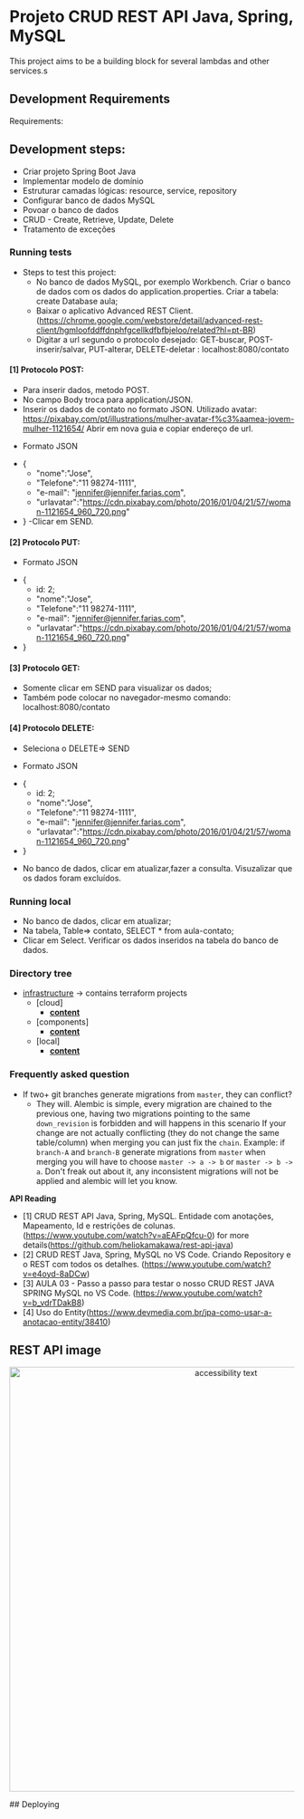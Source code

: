 # Projeto CRUD REST API Java, Spring, MySQL
This project aims to be a building block for several lambdas and other services.s

## Development Requirements

Requirements:



## Development steps:

- Criar projeto Spring Boot Java
- Implementar modelo de domínio
- Estruturar camadas lógicas: resource, service, repository
- Configurar banco de dados MySQL
- Povoar o banco de dados
- CRUD - Create, Retrieve, Update, Delete
- Tratamento de exceções 

### Running tests

* Steps to test this project:
    *  No banco de dados MySQL, por exemplo Workbench. Criar o banco de dados com os dados do application.properties. Criar a tabela: create Database aula;
    * Baixar o aplicativo Advanced REST Client.(https://chrome.google.com/webstore/detail/advanced-rest-client/hgmloofddffdnphfgcellkdfbfbjeloo/related?hl=pt-BR)
    * Digitar a url segundo o protocolo desejado: GET-buscar, POST-inserir/salvar, PUT-alterar, DELETE-deletar : localhost:8080/contato
####  [1] Protocolo POST: 
 * Para inserir dados, metodo POST.
 * No campo Body troca para application/JSON.
 * Inserir os dados de contato no formato JSON.
Utilizado avatar: https://pixabay.com/pt/illustrations/mulher-avatar-f%c3%aamea-jovem-mulher-1121654/
Abrir em nova guia e copiar endereço de url.
- Formato JSON
* {
    *  "nome":"Jose",
    *  "Telefone":"11 98274-1111",
    * "e-mail": "jennifer@jennifer.farias.com",
    * "urlavatar":"https://cdn.pixabay.com/photo/2016/01/04/21/57/woman-1121654_960_720.png"
*  }
-Clicar em SEND.

####  [2] Protocolo PUT:
- Formato JSON
* {
    * id: 2;
    * "nome":"Jose",
    * "Telefone":"11 98274-1111",
    * "e-mail": "jennifer@jennifer.farias.com",
    *  "urlavatar":"https://cdn.pixabay.com/photo/2016/01/04/21/57/woman-1121654_960_720.png"
*  }

#### [3] Protocolo GET:
*  Somente clicar em SEND para visualizar os dados;
* Também pode colocar no navegador-mesmo comando: localhost:8080/contato

#### [4] Protocolo DELETE:
* Seleciona o DELETE=> SEND
- Formato JSON
* {
    * id: 2;
    * "nome":"Jose",
    * "Telefone":"11 98274-1111",
    * "e-mail": "jennifer@jennifer.farias.com",
    * "urlavatar":"https://cdn.pixabay.com/photo/2016/01/04/21/57/woman-1121654_960_720.png"
* }
- No banco de dados, clicar em atualizar,fazer a consulta. Visuzalizar que os dados foram excluídos.
### Running local
- No banco de dados, clicar em atualizar;
- Na tabela, Table=> contato, SELECT * from aula-contato;
- Clicar em Select. Verificar os dados inseridos na tabela do banco de dados.


### Directory tree

* [infrastructure](./infrastructure) -> contains terraform projects
    * [cloud]
        * [**content**](./infrastructure/cloud)
    * [components]
        * [**content**](./infrastructure/components)
    * [local]
        * [**content**](./infrastructure/local)


### Frequently asked question

- If two+ git branches generate migrations from `master`, they can conflict?
    - They will. Alembic is simple, every migration are chained to the previous one,
      having two migrations pointing to the same `down_revision` is forbidden and will happens in this scenario
      If your change are not actually conflicting (they do not change the same table/column) when merging you can just fix the `chain`.
      Example: if `branch-A` and `branch-B` generate migrations from `master`
      when merging you will have to choose `master -> a -> b` or `master -> b -> a`.
      Don't freak out about it, any inconsistent migrations will not be applied and alembic will let you know.



**API Reading**
- [1] CRUD REST API Java, Spring, MySQL. Entidade com anotações, Mapeamento, Id e restrições de colunas.  (https://www.youtube.com/watch?v=aEAFpQfcu-0) for more details(https://github.com/heliokamakawa/rest-api-java)
- [2] CRUD REST Java, Spring, MySQL no VS Code. Criando Repository e o REST com todos os detalhes. (https://www.youtube.com/watch?v=e4oyd-8aDCw)
- [3] AULA 03 - Passo a passo para testar o nosso CRUD REST JAVA SPRING MySQL no VS Code. (https://www.youtube.com/watch?v=b_vdrTDakB8)
- [4] Uso do Entity(https://www.devmedia.com.br/jpa-como-usar-a-anotacao-entity/38410)


## REST API image

<p align="center">
<img src="https://user-images.githubusercontent.com/69055449/174313031-83cd2453-1c65-475d-8dd1-d9081d8c5c3a.jpeg" width="750 /px" alt="accessibility text" />
</p>
## Deploying




